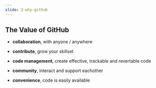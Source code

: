 ```yaml
---
slide: 2-why-github
---
```

## The Value of GitHub

*   __collaboration__, with anyone / anywhere

*   __contribute__, grow your skillset

*   __code management__, create effective, trackable and revertable code

*   __community__, interact and support eachother

*   __convenience__, code is easily available
